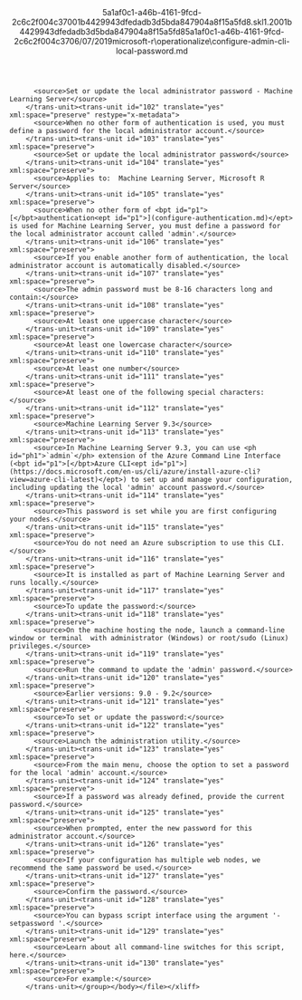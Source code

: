<?xml version="1.0"?><xliff version="1.2" xmlns="urn:oasis:names:tc:xliff:document:1.2" xmlns:xsi="http://www.w3.org/2001/XMLSchema-instance" xsi:schemaLocation="urn:oasis:names:tc:xliff:document:1.2 xliff-core-1.2-transitional.xsd"><file datatype="xml" original="configure-admin-cli-local-password.md" source-language="en-US" target-language="en-US"><header><tool tool-id="mdxliff" tool-name="mdxliff" tool-version="1.0-4e81c41" tool-company="Microsoft" /><xliffext:skl_file_name xmlns:xliffext="urn:microsoft:content:schema:xliffextensions">5a1af0c1-a46b-4161-9fcd-2c6c2f004c37001b4429943dfedadb3d5bda847904a8f15a5fd8.skl</xliffext:skl_file_name><xliffext:version xmlns:xliffext="urn:microsoft:content:schema:xliffextensions">1.2</xliffext:version><xliffext:ms.openlocfilehash xmlns:xliffext="urn:microsoft:content:schema:xliffextensions">001b4429943dfedadb3d5bda847904a8f15a5fd8</xliffext:ms.openlocfilehash><xliffext:ms.sourcegitcommit xmlns:xliffext="urn:microsoft:content:schema:xliffextensions">5a1af0c1-a46b-4161-9fcd-2c6c2f004c37</xliffext:ms.sourcegitcommit><xliffext:ms.lasthandoff xmlns:xliffext="urn:microsoft:content:schema:xliffextensions">06/07/2019</xliffext:ms.lasthandoff><xliffext:ms.openlocfilepath xmlns:xliffext="urn:microsoft:content:schema:xliffextensions">microsoft-r\operationalize\configure-admin-cli-local-password.md</xliffext:ms.openlocfilepath></header><body><group id="content" extype="content"><trans-unit id="101" translate="yes" xml:space="preserve" restype="x-metadata">
          <source>Set or update the local administrator password - Machine Learning Server</source>
        </trans-unit><trans-unit id="102" translate="yes" xml:space="preserve" restype="x-metadata">
          <source>When no other form of authentication is used, you must define a password for the local administrator account.</source>
        </trans-unit><trans-unit id="103" translate="yes" xml:space="preserve">
          <source>Set or update the local administrator password</source>
        </trans-unit><trans-unit id="104" translate="yes" xml:space="preserve">
          <source>Applies to:  Machine Learning Server, Microsoft R Server</source>
        </trans-unit><trans-unit id="105" translate="yes" xml:space="preserve">
          <source>When no other form of <bpt id="p1">[</bpt>authentication<ept id="p1">](configure-authentication.md)</ept> is used for Machine Learning Server, you must define a password for the local administrator account called 'admin'.</source>
        </trans-unit><trans-unit id="106" translate="yes" xml:space="preserve">
          <source>If you enable another form of authentication, the local administrator account is automatically disabled.</source>
        </trans-unit><trans-unit id="107" translate="yes" xml:space="preserve">
          <source>The admin password must be 8-16 characters long and contain:</source>
        </trans-unit><trans-unit id="108" translate="yes" xml:space="preserve">
          <source>At least one uppercase character</source>
        </trans-unit><trans-unit id="109" translate="yes" xml:space="preserve">
          <source>At least one lowercase character</source>
        </trans-unit><trans-unit id="110" translate="yes" xml:space="preserve">
          <source>At least one number</source>
        </trans-unit><trans-unit id="111" translate="yes" xml:space="preserve">
          <source>At least one of the following special characters:</source>
        </trans-unit><trans-unit id="112" translate="yes" xml:space="preserve">
          <source>Machine Learning Server 9.3</source>
        </trans-unit><trans-unit id="113" translate="yes" xml:space="preserve">
          <source>In Machine Learning Server 9.3, you can use <ph id="ph1">`admin`</ph> extension of the Azure Command Line Interface (<bpt id="p1">[</bpt>Azure CLI<ept id="p1">](https://docs.microsoft.com/en-us/cli/azure/install-azure-cli?view=azure-cli-latest)</ept>) to set up and manage your configuration, including updating the local 'admin' account password.</source>
        </trans-unit><trans-unit id="114" translate="yes" xml:space="preserve">
          <source>This password is set while you are first configuring your nodes.</source>
        </trans-unit><trans-unit id="115" translate="yes" xml:space="preserve">
          <source>You do not need an Azure subscription to use this CLI.</source>
        </trans-unit><trans-unit id="116" translate="yes" xml:space="preserve">
          <source>It is installed as part of Machine Learning Server and runs locally.</source>
        </trans-unit><trans-unit id="117" translate="yes" xml:space="preserve">
          <source>To update the password:</source>
        </trans-unit><trans-unit id="118" translate="yes" xml:space="preserve">
          <source>On the machine hosting the node, launch a command-line window or terminal  with administrator (Windows) or root/sudo (Linux) privileges.</source>
        </trans-unit><trans-unit id="119" translate="yes" xml:space="preserve">
          <source>Run the command to update the 'admin' password.</source>
        </trans-unit><trans-unit id="120" translate="yes" xml:space="preserve">
          <source>Earlier versions: 9.0 - 9.2</source>
        </trans-unit><trans-unit id="121" translate="yes" xml:space="preserve">
          <source>To set or update the password:</source>
        </trans-unit><trans-unit id="122" translate="yes" xml:space="preserve">
          <source>Launch the administration utility.</source>
        </trans-unit><trans-unit id="123" translate="yes" xml:space="preserve">
          <source>From the main menu, choose the option to set a password for the local 'admin' account.</source>
        </trans-unit><trans-unit id="124" translate="yes" xml:space="preserve">
          <source>If a password was already defined, provide the current password.</source>
        </trans-unit><trans-unit id="125" translate="yes" xml:space="preserve">
          <source>When prompted, enter the new password for this administrator account.</source>
        </trans-unit><trans-unit id="126" translate="yes" xml:space="preserve">
          <source>If your configuration has multiple web nodes, we recommend the same password be used.</source>
        </trans-unit><trans-unit id="127" translate="yes" xml:space="preserve">
          <source>Confirm the password.</source>
        </trans-unit><trans-unit id="128" translate="yes" xml:space="preserve">
          <source>You can bypass script interface using the argument '-setpassword '.</source>
        </trans-unit><trans-unit id="129" translate="yes" xml:space="preserve">
          <source>Learn about all command-line switches for this script, here.</source>
        </trans-unit><trans-unit id="130" translate="yes" xml:space="preserve">
          <source>For example:</source>
        </trans-unit></group></body></file></xliff>